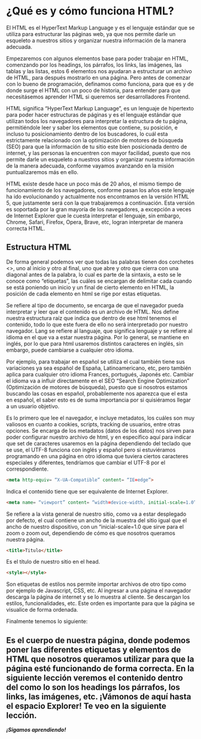 # ¿Qué es y cómo funciona HTML?

El HTML es el HyperText Markup Language y es el lenguaje estándar que se utiliza para estructurar las páginas web, ya que nos permite darle un esqueleto a nuestros sitios y organizar nuestra información de la manera adecuada.

Empezaremos con algunos elementos base para poder trabajar en HTML, comenzando por los headings, los párrafos, los links, las imágenes, las tablas y las listas, estos 6 elementos nos ayudaran a estructurar un archivo de HTML, para después mostrarlo en una página. Pero antes de comenzar con lo bueno de programación, definamos como funciona, para que es y de donde surge el HTML con un poco de historia, para entender para que necesitásemos aprender HTML si queremos ser desarrolladores Frontend.

HTML significa “HyperText Markup Language”, es un lenguaje de hipertexto para poder hacer estructuras de páginas y es el lenguaje estándar que utilizan todos los navegadores para interpretar la estructura de tu página, permitiéndole leer y saber los elementos que contiene, su posición, e incluso tu posicionamiento dentro de los buscadores, lo cuál esta estrictamente relacionado con la optimización de motores de búsqueda (SEO) para que la información de tu sitio este bien posicionada dentro de internet, y las personas la encuentren con mayor facilidad, puesto que nos permite darle un esqueleto a nuestros sitios y organizar nuestra información de la manera adecuada, conforme vayamos avanzando en la misión puntualizaremos más en ello.

HTML existe desde hace un poco más de 20 años, el mismo tiempo de funcionamiento de los navegadores, conforme pasan los años este lenguaje ha ido evolucionando y actualmente nos encontramos en la versión HTML 5, que justamente será con la que trabajaremos a continuación. Esta versión es soportada por la gran mayoría de los navegadores, a excepción a veces de Internet Explorer que le cuesta interpretar el lenguaje, sin embargo, Chrome, Safari, Firefox, Opera, Brave, etc, logran interpretar de manera correcta HTML. 

## Estructura HTML

De forma general podemos ver que todas las palabras tienen dos corchetes <>, uno al inicio y otro al final, uno que abre y otro que cierra con una diagonal antes de la palabra, lo cual es parte de la sintaxis, a esto se le conoce como “etiquetas”, las cuáles se encargan de delimitar cada cuando se está poniendo un inicio y un final de cierto elemento en HTML, la posición de cada elemento en html se rige por estas etiquetas.

Se refiere al tipo de documento, se encarga de que el navegador pueda interpretar y leer que el contenido es un archivo de HTML. Nos define nuestra estructura raíz que indica que dentro de ese html tenemos el contenido, todo lo que este fuera de ello no será interpretado por nuestro navegador. Lang se refiere al languaje, que significa lenguaje y se refiere al idioma en el que va a estar nuestra página. Por lo general, se mantiene en inglés, por lo que para html usaremos distintos caracteres en inglés, sin embargo, puede cambiarse a cualquier otro idioma.

Por ejemplo, para trabajar en español se utiliza el cual también tiene sus variaciones ya sea español de España, Latinoamericano, etc, pero también aplica para cualquier otro idioma Frances, portugués, Japonés etc. Cambiar el idioma va a influir directamente en el SEO “Search Engine Optimization” (Optimización de motores de búsqueda), puesto que si nosotros estamos buscando las cosas en español, probablemente nos aparezca que el esta en español, el saber esto es de suma importancia por si quisiéramos llegar a un usuario objetivo.

Es lo primero que lee el navegador, e incluye metadatos, los cuáles son muy valiosos en cuanto a cookies, scripts, tracking de usuarios, entre otras opciones. Se encarga de los metadatos (datos de los datos) nos sirven para poder configurar nuestro archivo de html, y en específico aquí para indicar que set de caracteres usaremos en la página dependiendo del teclado que se use, el UTF-8 funciona con inglés y español pero si estuviéramos programando en una página en otro idioma que tuviera ciertos caracteres especiales y diferentes, tendríamos que cambiar el UTF-8 por el correspondiente.

~~~html
<meta http-equiv= “X-UA-Compatible” content= “IE=edge”> 
~~~

Indica el contenido tiene que ser equivalente de Internet Explorer.

~~~html
<meta name= “viewport” content= “width=device-width, initial-scale=1.0” > 
~~~

Se refiere a la vista general de nuestro sitio, como va a estar desplegado por defecto, el cual contiene un ancho de la muestra del sitio igual que el ancho de nuestro dispositivo, con un “inicial-scale=1.0 que sirve para el zoom o zoom out, dependiendo de cómo es que nosotros queramos nuestra página.

~~~html
<title>Titulo</title> 
~~~

Es el título de nuestro sitio en el head. 

~~~html
<style></style> 
~~~
Son etiquetas de estilos nos permite importar archivos de otro tipo como por ejemplo de Javascript, CSS, etc.
Al ingresar a una página el navegador descarga la página de internet y se lo muestra al cliente. Se descargan los estilos, funcionalidades, etc. Este orden es importante para que la página se visualice de forma ordenada.

Finalmente tenemos lo siguiente:

Es el cuerpo de nuestra página, donde podemos poner las diferentes etiquetas y elementos de HTML que nosotros queramos utilizar para que la página esté funcionando de forma correcta.
En la siguiente lección veremos el contenido dentro del como lo son los headings los párrafos, los links, las imágenes, etc. ¡Vámonos de aquí hasta el espacio Explorer! Te veo en la siguiente lección.
-

***¡Sigamos aprendiendo!***
